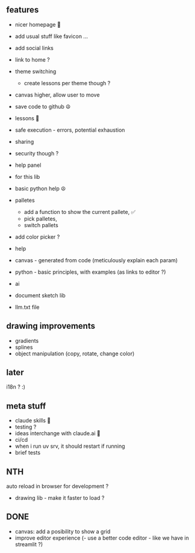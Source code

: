 

## features
- nicer homepage 🚧
 - add usual stuff like favicon ...
 - add social links
- link to home ?
- theme switching
  - create lessons per theme though ?
- canvas higher, allow user to move
- save code to github ☮️
- lessons 🚧
- safe execution - errors, potential exhaustion
- sharing
 - security though ?
- help panel
 - for this lib
 - basic python help ☮️
- palletes
  - add a function to show the current pallete, ✅
  - pick palletes, 
  - switch pallets
- add color picker ?
- help
 - canvas - generated from code (meticulously explain each param)
 - python - basic principles, with examples (as links to editor ?)

 - ai
  - document sketch lib
  - llm.txt file

## drawing improvements
- gradients 
- splines
- object manipulation (copy, rotate, change color)


## later
i18n ? :)

## meta stuff
- claude skills 🚧
 - testing ?
- ideas interchange with claude.ai 🚧
- ci/cd
- when i run uv srv, it should restart if running
- brief tests

## NTH
auto reload in browser for development ?
- drawing lib - make it faster to load ?

## DONE
- canvas: add a posibility to show a grid
- improve editor experience  (- use a better code editor - like we have in streamlit ?)